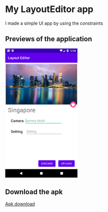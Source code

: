 # My LayoutEditor app
I made a simple UI app by using the constraints 

## Previews of the application

<img title="" src="https://github.com/abhishek123-bit/CDN/blob/main/LayoutEditor/01.png?raw=true" alt="" width="231">

## Download the apk

[Apk download](https://github.com/abhishek123-bit/Codelab/releases/download/0.0.3/app-debug.apk)



